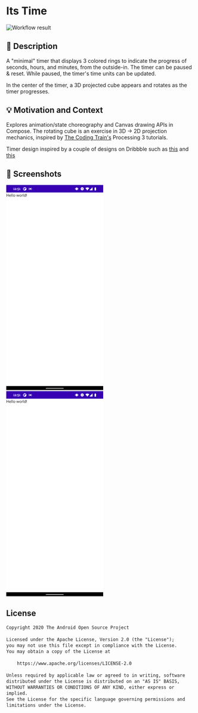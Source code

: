 # Its Time

<!--- Replace <OWNER> with your Github Username and <REPOSITORY> with the name of your repository. -->
<!--- You can find both of these in the url bar when you open your repository in github. -->
![Workflow result](https://github.com/drinkthestars/its-time/workflows/Check/badge.svg)


## :scroll: Description
A "minimal" timer that displays 3 colored rings to indicate the progress of seconds, hours, and minutes, from the outside-in.
The timer can be paused & reset. While paused, the timer's time units can be updated.

In the center of the timer, a 3D projected cube appears and rotates as the timer progresses.


## :bulb: Motivation and Context
Explores animation/state choreography and Canvas drawing APIs in Compose. The rotating cube is an exercise in
3D -> 2D projection mechanics, inspired by [The Coding Train's](https://www.youtube.com/watch?v=p4Iz0XJY-Qk&ab_channel=TheCodingTrain) Processing 3 tutorials.

Timer design inspired by a couple of designs on Dribbble such as [this](https://dribbble.com/shots/5717098-Daily-UI-Design-Challenge-014-Countdown-Timer) and [this](https://dribbble.com/shots/5115846-Daily-UI-014-Countdown-Timer)


## :camera_flash: Screenshots
<!-- You can add more screenshots here if you like -->
<img src="/results/screenshot_1.png" width="260">&emsp;<img src="/results/screenshot_2.png" width="260">

## License
```
Copyright 2020 The Android Open Source Project

Licensed under the Apache License, Version 2.0 (the "License");
you may not use this file except in compliance with the License.
You may obtain a copy of the License at

    https://www.apache.org/licenses/LICENSE-2.0

Unless required by applicable law or agreed to in writing, software
distributed under the License is distributed on an "AS IS" BASIS,
WITHOUT WARRANTIES OR CONDITIONS OF ANY KIND, either express or implied.
See the License for the specific language governing permissions and
limitations under the License.
```

